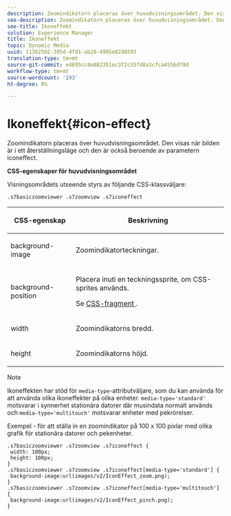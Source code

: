 ```yaml
---
description: Zoomindikatorn placeras över huvudvisningsområdet. Den visas när bilden är i ett återställningsläge och den är också beroende av parametern iconeffect.
seo-description: Zoomindikatorn placeras över huvudvisningsområdet. Den visas när bilden är i ett återställningsläge och den är också beroende av parametern iconeffect.
seo-title: Ikoneffekt
solution: Experience Manager
title: Ikoneffekt
topic: Dynamic Media
uuid: 113b2502-395d-4fd1-ab28-4995e8248593
translation-type: tm+mt
source-git-commit: e4695cc4e882351ec3f2c55fd8a3cfca455bd79d
workflow-type: tm+mt
source-wordcount: '193'
ht-degree: 0%

---
```



# Ikoneffekt{#icon-effect}

Zoomindikatorn placeras över huvudvisningsområdet. Den visas när bilden är i ett återställningsläge och den är också beroende av parametern iconeffect.

<!--<a id="section_061E550C1C1D4DB2BD663A898895B38C"></a>-->

**CSS-egenskaper för huvudvisningsområdet**

Visningsområdets utseende styrs av följande CSS-klassväljare:

```
.s7basiczoomviewer .s7zoomview .s7iconeffect
```

<table id="table_94EE3F5BBE4547C0B4943471CEE7EDE4"> 
 <thead> 
  <tr> 
   <th colname="col1" class="entry"> <p> CSS-egenskap </p> </th> 
   <th colname="col2" class="entry"> <p>Beskrivning </p> </th> 
  </tr> 
 </thead>
 <tbody> 
  <tr> 
   <td colname="col1"> <p> <span class="codeph"> background-image  </span> </p> </td> 
   <td colname="col2"> <p> Zoomindikatorteckningar. </p> </td> 
  </tr> 
  <tr> 
   <td colname="col1"> <p> <span class="codeph"> background-position  </span> </p> </td> 
   <td colname="col2"> <p> Placera inuti en teckningssprite, om CSS-sprites används. </p> <p>Se <a href="../../../c-html5-s7-aem-asset-viewers/c-html5-20-basic-zoom-viewer-about/c-html5-20-basic-zoom-viewer-customizingviewer/c-html5-20-basic-zoom-viewer-customizingviewer.md#section-9b6d8d601cb441d08214dada7bb4eddc" format="dita" scope="local"> CSS-fragment </a>. </p> </td> 
  </tr> 
  <tr> 
   <td colname="col1"> <p> <span class="codeph"> width </span> </p> </td> 
   <td colname="col2"> <p>Zoomindikatorns bredd. </p> </td> 
  </tr> 
  <tr> 
   <td colname="col1"> <p> <span class="codeph"> height  </span> </p> </td> 
   <td colname="col2"> <p>Zoomindikatorns höjd. </p> </td> 
  </tr> 
 </tbody> 
</table>

>[!NOTE]
>
>Ikoneffekten har stöd för `media-type`-attributväljare, som du kan använda för att använda olika ikoneffekter på olika enheter. `media-type='standard'` motsvarar i synnerhet stationära datorer där musindata normalt används och `media-type='multitouch'` motsvarar enheter med pekrörelser.

Exempel - för att ställa in en zoomindikator på 100 x 100 pixlar med olika grafik för stationära datorer och pekenheter.

```
.s7basiczoomviewer .s7zoomview .s7iconeffect { 
 width: 100px; 
 height: 100px; 
} 
.s7basiczoomviewer .s7zoomview .s7iconeffect[media-type='standard'] { 
 background-image:url(images/v2/IconEffect_zoom.png); 
} 
.s7basiczoomviewer .s7zoomview .s7iconeffect[media-type='multitouch'] { 
 background-image:url(images/v2/IconEffect_pinch.png); 
}
```

